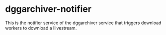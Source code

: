 # dggarchiver-notifier
This is the notifier service of the dggarchiver service that triggers download workers to download a llivestream. 
